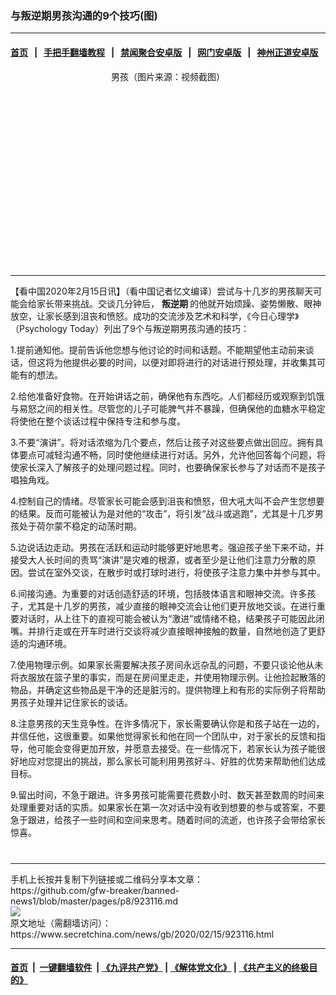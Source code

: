 ### 与叛逆期男孩沟通的9个技巧(图)
------------------------

#### [首页](https://github.com/gfw-breaker/banned-news1/blob/master/README.md) &nbsp;&nbsp;|&nbsp;&nbsp; [手把手翻墙教程](https://github.com/gfw-breaker/guides/wiki) &nbsp;&nbsp;|&nbsp;&nbsp; [禁闻聚合安卓版](https://github.com/gfw-breaker/bn-android) &nbsp;&nbsp;|&nbsp;&nbsp; [网门安卓版](https://github.com/oGate2/oGate) &nbsp;&nbsp;|&nbsp;&nbsp; [神州正道安卓版](https://github.com/SzzdOgate/update) 



<div class="article_right" style="fone-color:#000">
 <p style="text-align: center;">
  <img alt="" src="https://img2.secretchina.com/pic/2019/9-13/p2516911a306054082-ss.jpg"/>
  <br>
   男孩（图片来源：视频截图）
   <span id="hideid" name="hideid" style="color:red;display:none;">
    <span href="https://www.secretchina.com">
    </span>
   </span>
  </br>
 </p>
 <div id="txt-mid1-t21-2017">
  <ins class="adsbygoogle" data-ad-client="ca-pub-1276641434651360" data-ad-slot="2451032099" style="display:inline-block;width:336px;height:280px">
  </ins>
  

---


  </div>
 </div>
 <p>
  【看中国2020年2月15日讯】（看中国记者忆文编译）尝试与十几岁的男孩聊天可能会给家长带来挑战。交谈几分钟后，
  <strong>
   <span href="https://www.secretchina.com/news/gb/tag/叛逆期" target="_blank">
    叛逆期
   </span>
  </strong>
  的他就开始烦躁、姿势懒散、眼神放空，让家长感到沮丧和愤怒。成功的交流涉及艺术和科学，《今日心理学》（Psychology Today）列出了9个与叛逆期男孩沟通的技巧：
  <span id="hideid" name="hideid" style="color:red;display:none;">
   <span href="https://www.secretchina.com">
   </span>
  </span>
 </p>
 <p>
  1.提前通知他。提前告诉他您想与他讨论的时间和话题。不能期望他主动前来谈话，但这将为他提供必要的时间，以便对即将进行的对话进行预处理，并收集其可能有的想法。
 </p>
 <p>
  2.给他准备好食物。在开始讲话之前，确保他有东西吃。人们都经历或观察到饥饿与易怒之间的相关性。尽管您的儿子可能脾气并不暴躁，但确保他的血糖水平稳定将使他在整个谈话过程中保持专注和参与度。
 </p>
 <p>
  3.不要“演讲”。将对话浓缩为几个要点，然后让孩子对这些要点做出回应。拥有具体要点可减轻沟通不畅，同时使他继续进行对话。另外，允许他回答每个问题，将使家长深入了解孩子的处理问题过程。同时，也要确保家长参与了对话而不是孩子唱独角戏。
 </p>
 <p>
  4.控制自己的情绪。尽管家长可能会感到沮丧和愤怒，但大吼大叫不会产生您想要的结果。反而可能被认为是对他的“攻击”，将引发“战斗或逃跑”，尤其是十几岁男孩处于荷尔蒙不稳定的动荡时期。
 </p>
 <p>
  5.边说话边走动。男孩在活跃和运动时能够更好地思考。强迫孩子坐下来不动，并接受大人长时间的责骂“演讲”是灾难的根源，或者至少是让他们注意力分散的原因。尝试在室外交谈，在散步时或打球时进行，将使孩子注意力集中并参与其中。
 </p>
 <p>
  6.间接沟通。为重要的对话创造舒适的环境，包括肢体语言和眼神交流。许多孩子，尤其是十几岁的男孩，减少直接的眼神交流会让他们更开放地交谈。在进行重要对话时，从上往下的直视可能会被认为“激进”或情绪不稳，结果孩子可能因此闭嘴。并排行走或在开车时进行交谈将减少直接眼神接触的数量，自然地创造了更舒适的沟通环境。
 </p>
 <p>
  7.使用物理示例。如果家长需要解决孩子房间永远杂乱的问题，不要只谈论他从未将衣服放在篮子里的事实，而是在房间里走走，并使用物理示例。让他捡起散落的物品，并确定这些物品是干净的还是脏污的。提供物理上和有形的实际例子将帮助男孩子处理并记住家长的谈话。
 </p>
 <p>
  8.注意男孩的天生竞争性。在许多情况下，家长需要确认你是和孩子站在一边的，并信任他，这很重要。如果他觉得家长和他在同一个团队中，对于家长的反馈和指导，他可能会变得更加开放，并愿意去接受。在一些情况下，若家长认为孩子能很好地应对您提出的挑战，那么家长可能利用男孩好斗、好胜的优势来帮助他们达成目标。
 </p>
 <p>
  9.留出时间，不急于跟进。许多男孩可能需要花费数小时、数天甚至数周的时间来处理重要对话的实质。如果家长在第一次对话中没有收到想要的参与或答案，不要急于跟进，给孩子一些时间和空间来思考。随着时间的流逝，也许孩子会带给家长惊喜。
  <center>
   <div>
    <div id="txt-mid2-t22-2017" style="display: block;  max-height: 351px;  overflow: hidden;">
     <div id="SC-21xxx">
     </div>
     <ins class="adsbygoogle" data-ad-client="ca-pub-1276641434651360" data-ad-format="auto" data-ad-slot="4301710469" data-full-width-responsive="true" style="display:block">
     </ins>
    </div>
   </div>
  </center>
  <div style="padding-top:12px;">
  </div>
 </p>
</div>

<hr/>
手机上长按并复制下列链接或二维码分享本文章：<br/>
https://github.com/gfw-breaker/banned-news1/blob/master/pages/p8/923116.md <br/>
<a href='https://github.com/gfw-breaker/banned-news1/blob/master/pages/p8/923116.md'><img src='https://github.com/gfw-breaker/banned-news1/blob/master/pages/p8/923116.md.png'/></a> <br/>
原文地址（需翻墙访问）：https://www.secretchina.com/news/gb/2020/02/15/923116.html


------------------------
#### [首页](https://github.com/gfw-breaker/banned-news1/blob/master/README.md) &nbsp;|&nbsp; [一键翻墙软件](https://github.com/gfw-breaker/nogfw/blob/master/README.md) &nbsp;| [《九评共产党》](https://github.com/gfw-breaker/9ping.md/blob/master/README.md#九评之一评共产党是什么) | [《解体党文化》](https://github.com/gfw-breaker/jtdwh.md/blob/master/README.md) | [《共产主义的终极目的》](https://github.com/gfw-breaker/gczydzjmd.md/blob/master/README.md)


<img src='http://gfw-breaker.win/banned-news/pages/p8/923116.md' width='0px' height='0px'/>